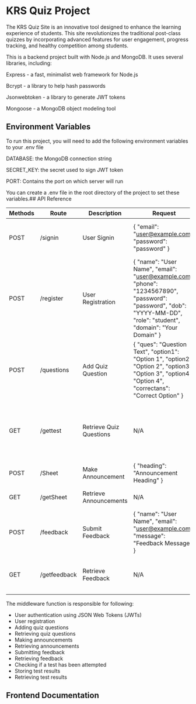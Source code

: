 # KRS Quiz Project

The KRS Quiz Site is an innovative tool designed to enhance the learning experience of students. This site revolutionizes the traditional post-class quizzes by incorporating advanced features for user engagement, progress tracking, and healthy competition among students.

This is a backend project built with Node.js and MongoDB. It uses several libraries, including:

Express - a fast, minimalist web framework for Node.js

Bcrypt - a library to help hash passwords

Jsonwebtoken - a library to generate JWT tokens

Mongoose - a MongoDB object modeling tool
## Environment Variables

To run this project, you will need to add the following environment variables to your .env file

DATABASE: the MongoDB connection string

SECRET_KEY: the secret used to sign JWT token

PORT: Contains the port on which server will run

You can create a .env file in the root directory of the project to set these variables.## API Reference



| Methods | Route      | Description                  | Request               | Response              |
| ------- | ---------- | ---------------------------- | --------------------- | --------------------- |
| POST    | /signin  | User Signin                  | { "email": "user@example.com", "password": "password" } | { "email": "user@example.com", "token": "authentication_token", "role": "user_role" } |
| POST    | /register| User Registration            | { "name": "User Name", "email": "user@example.com", "phone": "1234567890", "password": "password", "dob": "YYYY-MM-DD", "role": "student", "domain": "Your Domain" } | { "email": "user@example.com", "token": "authentication_token", "role": "user_role" } |
| POST    | /questions | Add Quiz Question         | { "ques": "Question Text", "option1": "Option 1", "option2": "Option 2", "option3": "Option 3", "option4": "Option 4", "correctans": "Correct Option" } | { "message": "Question added successfully" } |
| GET     | /gettest   | Retrieve Quiz Questions   | N/A                   | [ { "ques": "Question Text", "option1": "Option 1", "option2": "Option 2", "option3": "Option 3", "option4": "Option 4", "correctans": "Correct Option" }, ... ] |
| POST    | /Sheet     | Make Announcement         | { "heading": "Announcement Heading" } | { "message": "Announcement made successfully" } |
| GET     | /getSheet  | Retrieve Announcements    | N/A                   | [ { "heading": "Announcement Heading" }, ... ] |
| POST    | /feedback  | Submit Feedback           | { "name": "User Name", "email": "user@example.com", "message": "Feedback Message" } | { "message": "Feedback submitted successfully" } |
| GET     | /getfeedback | Retrieve Feedback       | N/A                   | [ { "name": "User Name", "email": "user@example.com", "message": "Feedback Message" }, ... ] |


The middleware function is responsible for following:
- User authentication using JSON Web Tokens (JWTs)
- User registration
- Adding quiz questions
- Retrieving quiz questions
- Making announcements
- Retrieving announcements
- Submitting feedback
- Retrieving feedback
- Checking if a test has been attempted
- Storing test results
- Retrieving test results


## Frontend Documentation

